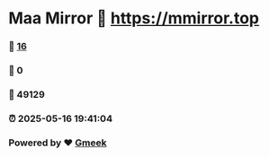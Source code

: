 # Maa Mirror :link: https://mmirror.top 
### :page_facing_up: [16](https://mmirror.top/tag.html) 
### :speech_balloon: 0 
### :hibiscus: 49129 
### :alarm_clock: 2025-05-16 19:41:04 
### Powered by :heart: [Gmeek](https://github.com/Meekdai/Gmeek)
